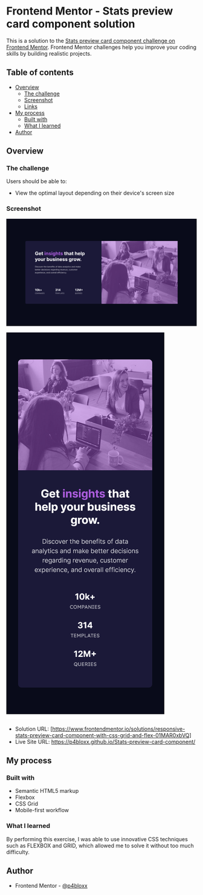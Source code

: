 # Frontend Mentor - Stats preview card component solution

This is a solution to the [Stats preview card component challenge on Frontend Mentor](https://www.frontendmentor.io/challenges/stats-preview-card-component-8JqbgoU62). Frontend Mentor challenges help you improve your coding skills by building realistic projects.

## Table of contents

- [Overview](#overview)
  - [The challenge](#the-challenge)
  - [Screenshot](#screenshot)
  - [Links](#links)
- [My process](#my-process)
  - [Built with](#built-with)
  - [What I learned](#what-i-learned)
- [Author](#author)

## Overview

### The challenge

Users should be able to:

- View the optimal layout depending on their device's screen size

### Screenshot

![](screenshots/Component%20card%20desktop%20version.png)

![](screenshots/Component%20card%20Mobile%20version.png)

- Solution URL: [https://www.frontendmentor.io/solutions/responsive-stats-preview-card-component-with-css-grid-and-flex-01MAR0xbVQ]
- Live Site URL: https://p4bloxx.github.io/Stats-preview-card-component/

## My process

### Built with

- Semantic HTML5 markup
- Flexbox
- CSS Grid
- Mobile-first workflow

### What I learned

By performing this exercise, I was able to use innovative CSS techniques such as FLEXBOX and GRID, which allowed me to solve it without too much difficulty.

## Author

- Frontend Mentor - [@p4bloxx](https://www.frontendmentor.io/profile/p4bloxx)
